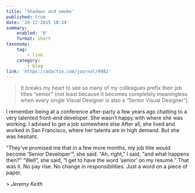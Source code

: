 ```yaml
---
title: 'Shadows and smoke'
published: true
date: '24-12-2015 10:34'
summary:
    enabled: '0'
    format: short
taxonomy:
    tag:
        - link
    category:
        - blog
link: 'https://adactio.com/journal/9982'
---
```


> <p>It breaks my heart to see so many of my colleagues prefix their job titles “senior” (not least because it becomes completely meaningless when every single Visual Designer is also a “Senior Visual Designer”).</p>
<p>I remember being at a conference after-party a few years ago chatting to a very talented front-end developer. She wasn’t happy with where she was working. I advised to get a job somewhere else After all, she lived and worked in San Francisco, where her talents are in high demand. But she was hesitant.</p>
<p>“They’ve promised me that in a few more months, my job title would become ‘Senior Developer’”, she said. “Ah, right,” I said, “and what happens then?” “Well”, she said, “I get to have the word ‘senior’ on my resumé.” That was it. No pay rise. No change in responsibilities. Just a word on a piece of paper.</p>
><cite> Jeremy Keith</cite>
